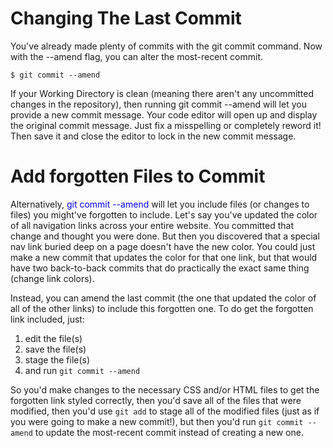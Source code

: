 # Changing The Last Commit
You've already made plenty of commits with the git commit command. Now with the --amend flag, you can alter the most-recent commit.

```
$ git commit --amend
```

If your Working Directory is clean (meaning there aren't any uncommitted changes in the repository), then running git commit --amend will let you provide a new commit message. Your code editor will open up and display the original commit message. Just fix a misspelling or completely reword it! Then save it and close the editor to lock in the new commit message.

# Add forgotten Files to Commit
Alternatively, <span style="color:blue">git commit --amend</span> will let you include files (or changes to files) you might've forgotten to include. Let's say you've updated the color of all navigation links across your entire website. You committed that change and thought you were done. But then you discovered that a special nav link buried deep on a page doesn't have the new color. You could just make a new commit that updates the color for that one link, but that would have two back-to-back commits that do practically the exact same thing (change link colors).

Instead, you can amend the last commit (the one that updated the color of all of the other links) to include this forgotten one. To do get the forgotten link included, just:

1. edit the file(s)
2. save the file(s)
3. stage the file(s)
4. and run ```git commit --amend```

So you'd make changes to the necessary CSS and/or HTML files to get the forgotten link styled correctly, then you'd save all of the files that were modified, then you'd use ```git add``` to stage all of the modified files (just as if you were going to make a new commit!), but then you'd run ```git commit --amend``` to update the most-recent commit instead of creating a new one.
